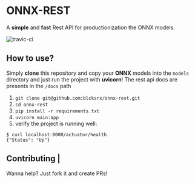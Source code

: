 # ONNX-REST

A **simple** and **fast** Rest API for productionization the ONNX models.

![travic-ci](https://travis-ci.org/blcksrx/onnx-rest.svg?branch=master)

## How to use?
Simply **clone** this repository and  copy your **ONNX** models into the `models` directory and just run the project with **uvicorn**!
The rest api docs are presents in the `/docs` path

1. `git clone git@github.com:blcksrx/onnx-rest.git`
2. `cd onnx-rest`
3. `pip install -r requirements.txt`
4. `uvicorn main:app`
5.  verify the project is running well:
   ```
   $ curl localhost:8000/actuator/health
   {"Status": "Up"}
```

## Contributing |

Wanna help? Just fork it and create PRs!